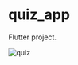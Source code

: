 # quiz_app

 Flutter project.


![quiz](https://user-images.githubusercontent.com/81501510/229100651-dab96089-8fc3-47d2-a0e0-996352791cdf.png)
